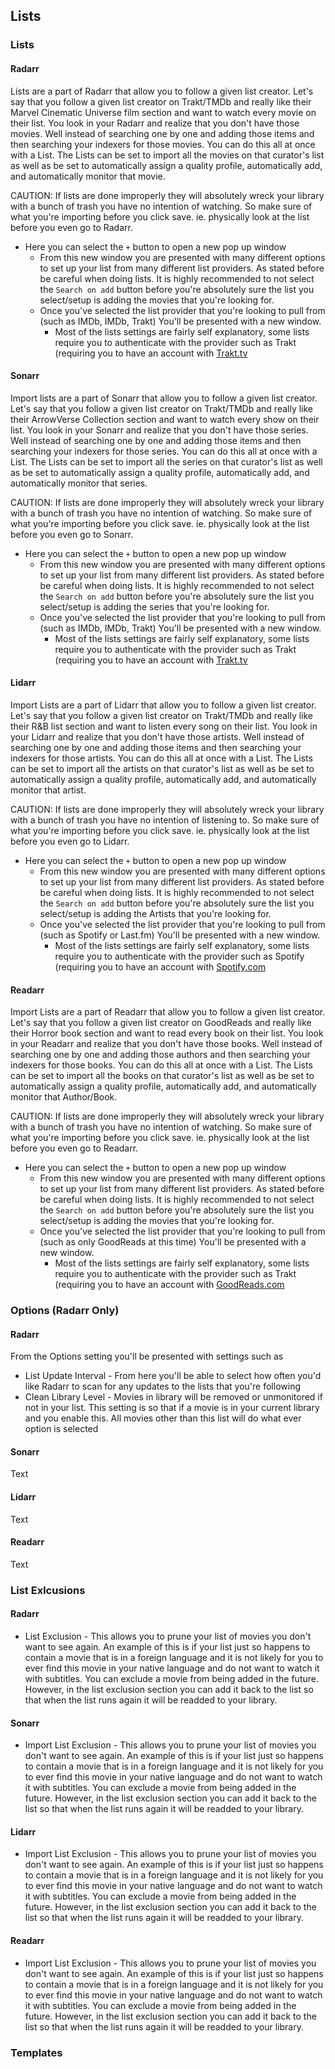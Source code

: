 ## Lists

### Lists

#### Radarr

<section begin=radarr_settings_lists_lists />

Lists are a part of Radarr that allow you to follow a given list
creator. Let's say that you follow a given list creator on Trakt/TMDb
and really like their Marvel Cinematic Universe film section and want to
watch every movie on their list. You look in your Radarr and realize
that you don't have those movies. Well instead of searching one by one
and adding those items and then searching your indexers for those
movies. You can do this all at once with a List. The Lists can be set to
import all the movies on that curator's list as well as be set to
automatically assign a quality profile, automatically add, and
automatically monitor that movie.

CAUTION: If lists are done improperly they will absolutely wreck your
library with a bunch of trash you have no intention of watching. So make
sure of what you're importing before you click save. ie. physically look
at the list before you even go to Radarr.

  - Here you can select the `+` button to open a new pop up window
      - From this new window you are presented with many different
        options to set up your list from many different list providers.
        As stated before be careful when doing lists. It is highly
        recommended to not select the `Search on add` button before
        you're absolutely sure the list you select/setup is adding the
        movies that you're looking for.
      - Once you've selected the list provider that you're looking to
        pull from (such as IMDb, IMDb, Trakt) You'll be presented with a
        new window.
          - Most of the lists settings are fairly self explanatory, some
            lists require you to authenticate with the provider such as
            Trakt (requiring you to have an account with
            [Trakt.tv](https://trakt.tv)

<section end=radarr_settings_lists_lists />

#### Sonarr

<section begin=sonarr_settings_lists_lists />

Import lists are a part of Sonarr that allow you to follow a given list
creator. Let's say that you follow a given list creator on Trakt/TMDb
and really like their ArrowVerse Collection section and want to watch
every show on their list. You look in your Sonarr and realize that you
don't have those series. Well instead of searching one by one and adding
those items and then searching your indexers for those series. You can
do this all at once with a List. The Lists can be set to import all the
series on that curator's list as well as be set to automatically assign
a quality profile, automatically add, and automatically monitor that
series.

CAUTION: If lists are done improperly they will absolutely wreck your
library with a bunch of trash you have no intention of watching. So make
sure of what you're importing before you click save. ie. physically look
at the list before you even go to Sonarr.

  - Here you can select the `+` button to open a new pop up window
      - From this new window you are presented with many different
        options to set up your list from many different list providers.
        As stated before be careful when doing lists. It is highly
        recommended to not select the `Search on add` button before
        you're absolutely sure the list you select/setup is adding the
        series that you're looking for.
      - Once you've selected the list provider that you're looking to
        pull from (such as IMDb, IMDb, Trakt) You'll be presented with a
        new window.
          - Most of the lists settings are fairly self explanatory, some
            lists require you to authenticate with the provider such as
            Trakt (requiring you to have an account with
            [Trakt.tv](https://trakt.tv)

<section end=sonarr_settings_lists_lists />

#### Lidarr

<section begin=lidarr_settings_lists_lists />

Import Lists are a part of Lidarr that allow you to follow a given list
creator. Let's say that you follow a given list creator on Trakt/TMDb
and really like their R\&B list section and want to listen every song on
their list. You look in your Lidarr and realize that you don't have
those artists. Well instead of searching one by one and adding those
items and then searching your indexers for those artists. You can do
this all at once with a List. The Lists can be set to import all the
artists on that curator's list as well as be set to automatically assign
a quality profile, automatically add, and automatically monitor that
artist.

CAUTION: If lists are done improperly they will absolutely wreck your
library with a bunch of trash you have no intention of listening to. So
make sure of what you're importing before you click save. ie. physically
look at the list before you even go to Lidarr.

  - Here you can select the `+` button to open a new pop up window
      - From this new window you are presented with many different
        options to set up your list from many different list providers.
        As stated before be careful when doing lists. It is highly
        recommended to not select the `Search on add` button before
        you're absolutely sure the list you select/setup is adding the
        Artists that you're looking for.
      - Once you've selected the list provider that you're looking to
        pull from (such as Spotify or Last.fm) You'll be presented with
        a new window.
          - Most of the lists settings are fairly self explanatory, some
            lists require you to authenticate with the provider such as
            Spotify (requiring you to have an account with
            [Spotify.com](https://spotify.com)

<section end=lidarr_settings_lists_lists />

#### Readarr

<section begin=readarr_settings_lists_lists />

Import Lists are a part of Readarr that allow you to follow a given list
creator. Let's say that you follow a given list creator on GoodReads and
really like their Horror book section and want to read every book on
their list. You look in your Readarr and realize that you don't have
those books. Well instead of searching one by one and adding those
authors and then searching your indexers for those books. You can do
this all at once with a List. The Lists can be set to import all the
books on that curator's list as well as be set to automatically assign a
quality profile, automatically add, and automatically monitor that
Author/Book.

CAUTION: If lists are done improperly they will absolutely wreck your
library with a bunch of trash you have no intention of watching. So make
sure of what you're importing before you click save. ie. physically look
at the list before you even go to Readarr.

  - Here you can select the `+` button to open a new pop up window
      - From this new window you are presented with many different
        options to set up your list from many different list providers.
        As stated before be careful when doing lists. It is highly
        recommended to not select the `Search on add` button before
        you're absolutely sure the list you select/setup is adding the
        movies that you're looking for.
      - Once you've selected the list provider that you're looking to
        pull from (such as only GoodReads at this time) You'll be
        presented with a new window.
          - Most of the lists settings are fairly self explanatory, some
            lists require you to authenticate with the provider such as
            Trakt (requiring you to have an account with
            [GoodReads.com](https://goodreads.com)

<section end=readarr_settings_lists_lists />

### Options (Radarr Only)

#### Radarr

<section begin=radarr_settings_lists_options />

From the Options setting you'll be presented with settings such as

  - List Update Interval - From here you'll be able to select how often
    you'd like Radarr to scan for any updates to the lists that you're
    following
  - Clean Library Level - Movies in library will be removed or
    unmonitored if not in your list. This setting is so that if a movie
    is in your current library and you enable this. All movies other
    than this list will do what ever option is selected

<section end=radarr_settings_lists_options />

#### Sonarr

<section begin=sonarr_settings_lists_options />

Text

<section end=sonarr_settings_lists_options />

#### Lidarr

<section begin=lidarr_settings_lists_options />

Text

<section end=lidarr_settings_lists_options />

#### Readarr

<section begin=readarr_settings_lists_options />

Text

<section end=readarr_settings_lists_options />

### List Exlcusions

#### Radarr

<section begin=radarr_settings_lists_exclusions />

  - List Exclusion - This allows you to prune your list of movies you
    don't want to see again. An example of this is if your list just so
    happens to contain a movie that is in a foreign language and it is
    not likely for you to ever find this movie in your native language
    and do not want to watch it with subtitles. You can exclude a movie
    from being added in the future. However, in the list exclusion
    section you can add it back to the list so that when the list runs
    again it will be readded to your library.

<section end=radarr_settings_lists_exclusions />

#### Sonarr

<section begin=sonarr_settings_lists_exclusions />

  - Import List Exclusion - This allows you to prune your list of movies
    you don't want to see again. An example of this is if your list just
    so happens to contain a movie that is in a foreign language and it
    is not likely for you to ever find this movie in your native
    language and do not want to watch it with subtitles. You can exclude
    a movie from being added in the future. However, in the list
    exclusion section you can add it back to the list so that when the
    list runs again it will be readded to your library.

<section end=sonarr_settings_lists_exclusions />

#### Lidarr

<section begin=lidarr_settings_lists_exclusions />

  - Import List Exclusion - This allows you to prune your list of movies
    you don't want to see again. An example of this is if your list just
    so happens to contain a movie that is in a foreign language and it
    is not likely for you to ever find this movie in your native
    language and do not want to watch it with subtitles. You can exclude
    a movie from being added in the future. However, in the list
    exclusion section you can add it back to the list so that when the
    list runs again it will be readded to your library.

<section end=lidarr_settings_lists_exclusions />

#### Readarr

<section begin=readarr_settings_lists_exclusions />

  - Import List Exclusion - This allows you to prune your list of movies
    you don't want to see again. An example of this is if your list just
    so happens to contain a movie that is in a foreign language and it
    is not likely for you to ever find this movie in your native
    language and do not want to watch it with subtitles. You can exclude
    a movie from being added in the future. However, in the list
    exclusion section you can add it back to the list so that when the
    list runs again it will be readded to your library.

<section end=readarr_settings_lists_exclusions />

### Templates
